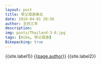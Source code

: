 ```yaml
---
layout: post
title: 带父母游泰北
date: 2019-04-01 20:56
author: 王的三丰
description:
img: posts/Thailand-3-0.jpg
tags: [Hike, 带父母游]
Bikepacking: true
---
```

{{site.label1}} <a href="/about">{{page.author}}</a> {{site.label2}}
